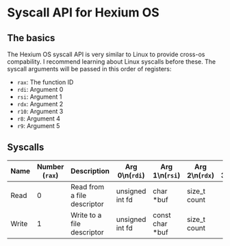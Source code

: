 # Syscall API for Hexium OS

## The basics

The Hexium OS syscall API is very similar to Linux to provide cross-os compability. I recommend learning about Linux syscalls before these.
The syscall arguments will be passed in this order of registers:

* `rax`: The function ID
* `rdi`: Argument 0
* `rsi`: Argument 1
* `rdx`: Argument 2
* `r10`: Argument 3
* `r8`: Argument 4
* `r9`: Argument 5

## Syscalls

| Name  | Number (`rax`) | Description                 | Arg 0\n(`rdi`)           | Arg 1\n(`rsi`)       | Arg 2\n(`rdx`)    | Arg 3\n(`r10`)   | Arg 4\n(`r8`)   | Arg 5\n(`r9`)       |
|-------|----------------|-----------------------------|--------------------------|----------------------|-------------------|------------------|-----------------|---------------------|
| Read  | 0              | Read from a file descriptor | unsigned int fd          | char *buf            | size_t count      |                  |                 |                     |
| Write | 1              | Write to a file descriptor  | unsigned int fd          | const char *buf      | size_t count      |                  |                 |                     |
